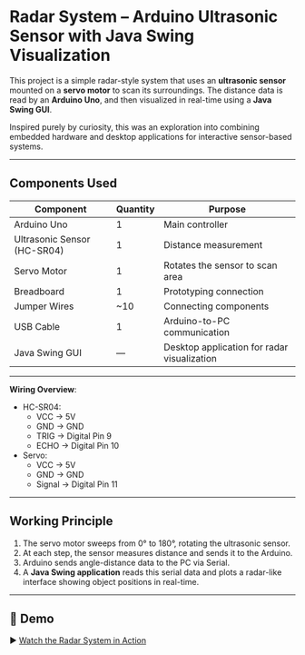 # Radar System – Arduino Ultrasonic Sensor with Java Swing Visualization

This project is a simple radar-style system that uses an **ultrasonic sensor** mounted on a **servo motor** to scan its surroundings. The distance data is read by an **Arduino Uno**, and then visualized in real-time using a **Java Swing GUI**.

Inspired purely by curiosity, this was an exploration into combining embedded hardware and desktop applications for interactive sensor-based systems.

---

## Components Used

| Component         | Quantity | Purpose                                      |
|------------------|----------|----------------------------------------------|
| Arduino Uno       | 1        | Main controller                              |
| Ultrasonic Sensor (HC-SR04) | 1        | Distance measurement                        |
| Servo Motor       | 1        | Rotates the sensor to scan area             |
| Breadboard        | 1        | Prototyping connection                       |
| Jumper Wires      | ~10      | Connecting components                        |
| USB Cable         | 1        | Arduino-to-PC communication                  |
| Java Swing GUI    | —        | Desktop application for radar visualization |

---

**Wiring Overview**:
- HC-SR04:
  - VCC → 5V
  - GND → GND
  - TRIG → Digital Pin 9
  - ECHO → Digital Pin 10
- Servo:
  - VCC → 5V
  - GND → GND
  - Signal → Digital Pin 11

---

## Working Principle

1. The servo motor sweeps from 0° to 180°, rotating the ultrasonic sensor.
2. At each step, the sensor measures distance and sends it to the Arduino.
3. Arduino sends angle-distance data to the PC via Serial.
4. A **Java Swing application** reads this serial data and plots a radar-like interface showing object positions in real-time.

---

## 🎥 Demo

▶️ [Watch the Radar System in Action](https://youtu.be/rQIPDKQyWzs?si=ofnNJGvp4sb-pkMX)


